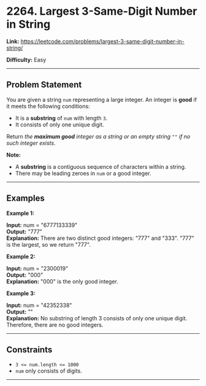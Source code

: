 # 2264. Largest 3-Same-Digit Number in String

**Link:** https://leetcode.com/problems/largest-3-same-digit-number-in-string/

**Difficulty:** Easy

---

## Problem Statement

You are given a string `num` representing a large integer. An integer is **good** if it meets the following conditions:

- It is a **substring** of `num` with length `3`.
- It consists of only one unique digit.

Return *the **maximum good** integer as a string or an empty string `""` if no such integer exists*.

**Note:**

- A **substring** is a contiguous sequence of characters within a string.
- There may be leading zeroes in `num` or a good integer.

---

## Examples

**Example 1:**

**Input:** num = "6777133339" \
**Output:** "777" \
**Explanation:** There are two distinct good integers: "777" and "333".
"777" is the largest, so we return "777".

**Example 2:**

**Input:** num = "2300019" \
**Output:** "000" \
**Explanation:** "000" is the only good integer.

**Example 3:**

**Input:** num = "42352338" \
**Output:** "" \
**Explanation:** No substring of length 3 consists of only one unique digit. Therefore, there are no good integers.

---

## Constraints

- `3 <= num.length <= 1000`
- `num` only consists of digits.

---